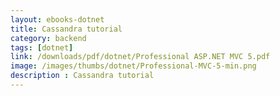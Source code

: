 ```yaml
---
layout: ebooks-dotnet
title: Cassandra tutorial
category: backend
tags: [dotnet]
link: /downloads/pdf/dotnet/Professional ASP.NET MVC 5.pdf 
image: /images/thumbs/dotnet/Professional-MVC-5-min.png
description : Cassandra tutorial 
---
```












